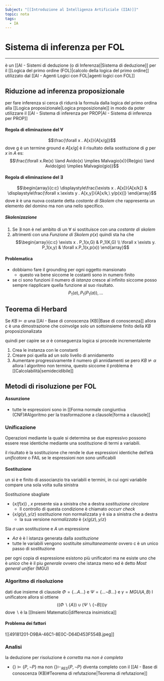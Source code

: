 ```yaml
---
Subject: "[[Introduzione al Intelligenza Artificiale (IIA)]]"
topic: nota
tags:
  - IA
---
```


# Sistema di inferenza per FOL
---
è un [[AI - Sistemi di deduzione (o di Inferenza)|Sistema di deduzione]] per il [[Logica del primo ordine (FOL)|calcolo della logica del primo ordine]]  utilizzato dal [[AI - Agenti Logici con FOL|agenti logici con FOL]]

## Riduzione ad inferenza proposizionale
per fare inferenza si cerca di ridurrà la formula dalla logica del primo ordina alla [[Logica proposizionale|Logica proposizionale]] in modo da poter utilizzare  il [[AI - Sistema di inferenza per PROP|AI - Sistema di inferenza per PROP]]

#### Regola di  eliminazione del $\forall$
$$\frac{\forall x . A[x]}{A[x/g]}$$
dove g è un termine ground e $A[x/g]$ è il risultato della sostituzione di $g$ per $x$ in $A$
es: 
$$\frac{\forall x.Re(x) \land Avido(x) \implies Malvagio(x)}{Re(gio) \land Avido(gio) \implies Malvagio(gio)}$$
#### Regola di eliminazione del $\exists$
$$\begin{array}{c:c} 
\displaystyle\frac{\exists x . A[x]}{A[x/k]} & \displaystyle\frac{\forall x.\exists y . A[x,y]}{A[x/k,\ y/p(x)]}
\end{array}$$
dove $k$ è una nuova costante detta _costante di Skolem_  che rappresenta un elemento del domino ma non una nello specifico.

##### Skolenizazione
1. Se $\exists$ non è nel ambito di un $\forall$ si sostituisce con una _costante di skolem_  
2. altrimenti con una _Funzione di Skolem_ $p(x)$
quindi sta ha che
$$\begin{array}{c:c}
\exists x . P_1(x,G) & P_1(K,G) \\
\forall x \exists y. P_1(x,y) & \forall x.P_1(x,p(x))
\end{array}$$
#### Problematica
- dobbiamo fare il grounding per ogni oggetto mansionato
	- questo va bene siccome le costanti sono in numero finito
- se ci sono funzioni il numero di _istanza_ cresce al infinito siccome posso sempre riapplicare quella funzione al suo risultato. 
$$P_1(a),P_1(P_1(a)),\dots$$
## Teorema di Herbard
Se $KB \models \alpha$ una [[AI - Base di conoscenza (KB)|Base di conoscenza]] allora c è una dimostrazione che coinvolge solo un sottoinsieme finito della $KB$ proposizionalizata

quindi per capire se $\alpha$ è conseguenza logica si procede incrementalente
1. Crea le instanza con le constanti
2. Creare poi quella ad un solo livello di annidamento 
3. Aumentare progressivamente il numero  gli annidamenti
se pero $KB \not \models \alpha$ allora l algoritmo non termina, questo siccome il problema è [[Calcolabilità|semidecidibile]]



## Metodi di risoluzione per FOL

#### Assunzione
- tutte le espressioni sono in [[Forma normale congiuntiva (CNF)#Algoritmo per la trasformazione a clausole|forma a clausole]]

### Unificazione
Operazioni mediante la quale si determina se due espressivo possono essere rese identiche mediante una sostituzione di termi a variabili.

il risultato è la sostituzione che rende le due espressioni identiche dell’età _unificatore_ o FAIL se le espressioni non sono unificabili

#### Sostituzione
un si è e finito di associanzio tra variabili e termini, in cui ogni variabile compare una sola volta sulla sinistra

Sostituzione  sbagliate
- $\{x / f(x)\}$ , $x$ presente sia a sinistra che a destra _sostituzione circolare_ 
	- Il controllo di questa condizione è chiamato _occurr check_
- $\{x/g(y),y/z\}$ sostituzione non normalizzata y è sia a sinistra che a destra 
	- la sua versione _normalizzata_ è $\{x/g(z),y/z\}$


Sia $\sigma$ uan sostituzione e $A$ un espressione
- $A\sigma$ è è l istanza generata dalla _sostituzione_ 
- tutte le variabili vengono sostituite _simultaneamente_ ovvero c è un unico passo di sostituzione 


per ogni copia di espressione esistono più unificatori ma ne esiste uno che è _unico_ che è il piu _generale_ ovvero che istanza meno ed è detto _Most general unifier_ (MGU)


### Algoritmo di risoluzione 
dati due insieme di clausole $\Phi= \{\dots A \dots\}$ e $\Psi = \{\dots \lnot B \dots\}$ e $\gamma = MGU(A,B)$ l unificatore allora si ottiene
$$((\Phi \backslash \{A\})\cup(\Psi \backslash \{\lnot B\}))\gamma$$
dove $\backslash$ è la [[Insiemi Matematici|differenza insimistica]]

#### Problema dei fattori
![[49181201-D9BA-46C1-8E0C-D64D453F554B.jpeg]]

### Analisi
la deduzione per risoluzione è _corretta_
ma _non è completa_
- $\{\} \models \{P,\lnot P\}$ ma non $\{\} \vdash_{RES} \{P, \lnot P\}$
diventa completo con il [[AI - Base di conoscenza (KB)#Teorema di refutazione|Teorema di refutazione]]

 

